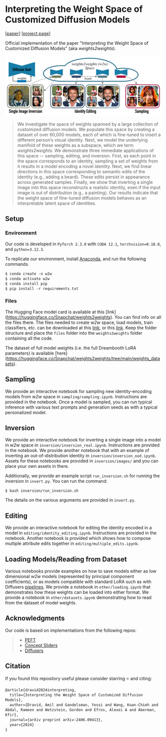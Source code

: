 # Interpreting the Weight Space of Customized Diffusion Models
[[paper](https://arxiv.org/abs/2306.09346)] [[project page](https://snap-research.github.io/weights2weights/)]

Official implementation of the paper "Interpreting the Weight Space of Customized Diffusion Models" (aka *weights2weights*). 

<img src="./assets/teaser.jpg" alt="teaser" width="800"/>

>We investigate the space of weights spanned by a large collection of customized diffusion models. We populate this space by creating a dataset of over 60,000 models, each of which is fine-tuned to insert a different person’s visual identity. Next, we model the underlying manifold of these weights as a subspace, which we term <em>weights2weights</em>. We demonstrate three immediate applications of this space -- sampling, editing, and inversion. First, as each point in the space corresponds to an identity, sampling a set of weights from it results in a model encoding a novel identity. Next, we find linear directions in this space corresponding to semantic edits of the identity (e.g., adding a beard). These edits persist in appearance across generated samples. Finally, we show that inverting a single image into this space reconstructs a realistic identity, even if the input image is out of distribution (e.g., a painting). Our results indicate that the weight space of fine-tuned diffusion models behaves as an interpretable latent space of identities.

## Setup
### Environment
Our code is developed in `PyTorch 2.3.0` with `CUDA 12.1`, `torchvision=0.18.0`, and `python=3.12.3`.

To replicate our environment, install [Anaconda](https://docs.anaconda.com/free/anaconda/install/index.html), and run the following commands.
```
$ conda create -n w2w
$ conda activate w2w
$ conda install pip
$ pip install -r requirements.txt
```

### Files
The Hugging Face model card is available at this [link] (https://huggingface.co/Snapchat/weights2weights). You can find info on all the files there. 
The files needed to create *w2w* space, load models, train classifiers, etc. can be downloaded at this [link](https://drive.google.com/file/d/1W1_klpdeCZr5b0Kdp7SaS7veDV2ZzfbB/view?usp=sharing), or this [link](https://huggingface.co/Snapchat/weights2weights/tree/main/files). Keep the folder structure and place the `files` folder into the `weights2weights` folder containing all the code.

The dataset of full model weights (i.e. the full Dreambooth LoRA parameters) is available [here] (https://huggingface.co/Snapchat/weights2weights/tree/main/weights_datasets).  

## Sampling 
We provide an interactive notebook for sampling new identity-encoding models from *w2w* space in `sampling/sampling.ipynb`. Instructions are provided in the notebook. Once a model is sampled, you can run typical inference with various text prompts and generation seeds as with a typical personalized model. 

## Inversion 
We provide an interactive notebook for inverting a single image into a model in *w2w* space in `inversion/inversion_real.ipynb`. Instructions are provided in the notebook. We provide another notebook that with an example of inverting an out-of-distribution identity in `inversion/inversion_ood.ipynb`. Assets for these notebooks are provided in `inversion/images/` and you can place your own assets in there. 

Additionally, we provide an example script `run_inversion.sh` for running the inversion in `invert.py`.  You can run the command:
```
$ bash inversion/run_inversion.sh
```
The details on the various arguments are provided in `invert.py`.

## Editing 
We provide an interactive notebook for editing the identity encoded in a model in `editing/identity_editing.ipynb`. Instructions are provided in the notebook. Another notebook is provided which shows how to compose multiple attribute edits together in `editing/multiple_edits.ipynb`.

## Loading Models/Reading from Dataset
Various notebooks provide examples on how to save models either as low dimensional *w2w* models (represented by principal component coefficients), or as models compatible with standard LoRA such as with Diffusers [pipelines](https://huggingface.co/docs/diffusers/en/api/pipelines/overview). We provide a notebook in `other/loading.ipynb` that demonstrates how these weights can be loaded into either format. We provide a notebook in `other/datasets.ipynb` demonstrating how to read from the dataset of model weights.

## Acknowledgments
Our code is based on implementations from the following repos: 

>* [PEFT](https://github.com/huggingface/peft)
>* [Concept Sliders](https://github.com/rohitgandikota/sliders)
>* [Diffusers](https://github.com/huggingface/diffusers)


## Citation
If you found this repository useful please consider starring ⭐ and citing:
```
@article{dravid2024interpreting,
  title={Interpreting the Weight Space of Customized Diffusion Models},
  author={Dravid, Amil and Gandelsman, Yossi and Wang, Kuan-Chieh and Abdal, Rameen and Wetzstein, Gordon and Efros, Alexei A and Aberman, Kfir},
  journal={arXiv preprint arXiv:2406.09413},
  year={2024}
}
```


